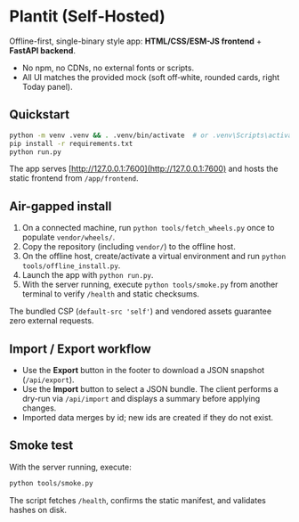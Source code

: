 # Plantit (Self‑Hosted)
Offline-first, single-binary style app: **HTML/CSS/ESM-JS frontend** + **FastAPI backend**.

- No npm, no CDNs, no external fonts or scripts.
- All UI matches the provided mock (soft off‑white, rounded cards, right Today panel).

## Quickstart

```bash
python -m venv .venv && . .venv/bin/activate  # or .venv\Scripts\activate on Windows
pip install -r requirements.txt
python run.py
```

The app serves [http://127.0.0.1:7600](http://127.0.0.1:7600) and hosts the static frontend from `/app/frontend`.

## Air-gapped install

1. On a connected machine, run `python tools/fetch_wheels.py` once to populate `vendor/wheels/`.
2. Copy the repository (including `vendor/`) to the offline host.
3. On the offline host, create/activate a virtual environment and run `python tools/offline_install.py`.
4. Launch the app with `python run.py`.
5. With the server running, execute `python tools/smoke.py` from another terminal to verify `/health` and static checksums.

The bundled CSP (`default-src 'self'`) and vendored assets guarantee zero external requests.

## Import / Export workflow

- Use the **Export** button in the footer to download a JSON snapshot (`/api/export`).
- Use the **Import** button to select a JSON bundle. The client performs a dry-run via `/api/import` and displays a summary before applying changes.
- Imported data merges by id; new ids are created if they do not exist.

## Smoke test

With the server running, execute:

```bash
python tools/smoke.py
```

The script fetches `/health`, confirms the static manifest, and validates hashes on disk.

